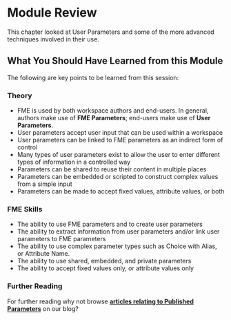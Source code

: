 # Module Review

This chapter looked at User Parameters and some of the more advanced techniques involved in their use.

## What You Should Have Learned from this Module ##

The following are key points to be learned from this session:

### Theory

- FME is used by both workspace authors and end-users. In general, authors make use of **FME Parameters**; end-users make use of **User Parameters**.
- User parameters accept user input that can be used within a workspace
- User parameters can be linked to FME parameters as an indirect form of control
- Many types of user parameters exist to allow the user to enter different types of information in a controlled way
- Parameters can be shared to reuse their content in multiple places
- Parameters can be embedded or scripted to construct complex values from a simple input
- Parameters can be made to accept fixed values, attribute values, or both


### FME Skills

- The ability to use FME parameters and to create user parameters
- The ability to extract information from user parameters and/or link user parameters to FME parameters
- The ability to use complex parameter types such as Choice with Alias, or Attribute Name.
- The ability to use shared, embedded, and private parameters
- The ability to accept fixed values only, or attribute values only


### Further Reading ###

For further reading why not browse **[articles relating to Published Parameters](https://www.safe.com/search/?site-search=published+parameters&site=blog.safe.com)** on our blog? 